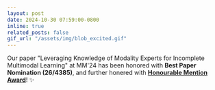 ```yaml
---
layout: post
date: 2024-10-30 07:59:00-0800
inline: true
related_posts: false
gif_url: "/assets/img/blob_excited.gif"
---
```


Our paper "Leveraging Knowledge of Modality Experts for Incomplete Multimodal Learning" at MM'24 has been honored with **Best Paper  Nomination (26/4385)**, and further honered with [**Honourable Mention Award**](https://2024.acmmm.org/awards)! :sparkles: